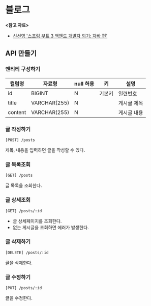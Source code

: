 # 블로그

**<참고 자료>**

* [신선영 '스프링 부트 3 백엔드 개발자 되기: 자바 편'](https://product.kyobobook.co.kr/detail/S000212798297)

## API 만들기

### 엔티티 구성하기

| 컬럼명     | 자료형          | null 허용 | 키   | 설명     |
|---------|--------------|---------|-----|--------|
| id      | BIGINT       | N       | 기본키 | 일련번호   |
| title   | VARCHAR(255) | N       |     | 게시글 제목 |
| content | VARCHAR(255) | N       |     | 게시글 내용 |

### 글 작성하기

`[POST] /posts`

제목, 내용을 입력하면 글을 작성할 수 있다.

### 글 목록조회

`[GET] /posts`

글 목록을 조회한다.

### 글 상세조회

`[GET] /posts/:id`

* 글 상세페이지를 조회한다.
* 없는 게시글을 조회하면 에러가 발생한다.

### 글 삭제하기

`[DELETE] /posts/:id`

글을 삭제한다.

### 글 수정하기

`[PUT] /posts/:id`

글을 수정한다.
